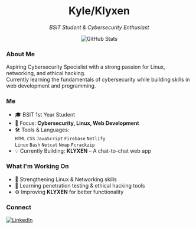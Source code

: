 <h1 align="center"> Kyle/Klyxen </h1>
<p align="center">
  <em> BSIT Student & Cybersecurity Enthusiast </em>  
</p>
<p align="center">
  <img src="https://github-readme-stats.vercel.app/api?username=your-github-username&show_icons=true&theme=tokyonight" alt="GitHub Stats" />
</p>

### About Me

Aspiring Cybersecurity Specialist with a strong passion for Linux, networking, and ethical hacking.  
Currently learning the fundamentals of cybersecurity while building skills in web development and programming.

### Me

- 🎓 BSIT 1st Year Student  
- 🎯 Focus: **Cybersecurity, Linux, Web Development**  
- 🛠️ Tools & Languages:  
  `HTML` `CSS` `JavaScript` `Firebase` `Netlify`  
  `Linux` `Bash` `Netcat` `Nmap` `Fcrackzip`  
- 💡 Currently Building: **KLYXEN** – A chat-to-chat web app

### What I'm Working On

- 🐧 Strengthening Linux & Networking skills  
- 🔐 Learning penetration testing & ethical hacking tools  
- ⚙️ Improving **KLYXEN** for better functionality  

### Connect
[![LinkedIn](https://img.shields.io/badge/LinkedIn-Kyle_Amarante-blue?style=for-the-badge&logo=linkedin)](https://www.linkedin.com/in/kyle-amarante-91642135a)

